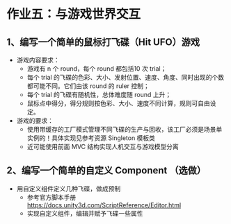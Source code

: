 # 作业五：与游戏世界交互
## 1、编写一个简单的鼠标打飞碟（Hit UFO）游戏  
- 游戏内容要求：   
   - 游戏有 n 个 round，每个 round 都包括10 次 trial；
   - 每个 trial 的飞碟的色彩、大小、发射位置、速度、角度、同时出现的个数都可能不同。它们由该 round 的 ruler 控制；
   - 每个 trial 的飞碟有随机性，总体难度随 round 上升；
   - 鼠标点中得分，得分规则按色彩、大小、速度不同计算，规则可自由设定。
- 游戏的要求： 
   - 使用带缓存的工厂模式管理不同飞碟的生产与回收，该工厂必须是场景单实例的！具体实现见参考资源 Singleton 模板类
   - 近可能使用前面 MVC 结构实现人机交互与游戏模型分离  
     
## 2、编写一个简单的自定义 Component （选做）  
- 用自定义组件定义几种飞碟，做成预制 
   - 参考官方脚本手册 https://docs.unity3d.com/ScriptReference/Editor.html
   - 实现自定义组件，编辑并赋予飞碟一些属性